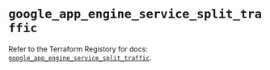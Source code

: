 # `google_app_engine_service_split_traffic`

Refer to the Terraform Registory for docs: [`google_app_engine_service_split_traffic`](https://registry.terraform.io/providers/hashicorp/google/4.74.0/docs/resources/app_engine_service_split_traffic).
